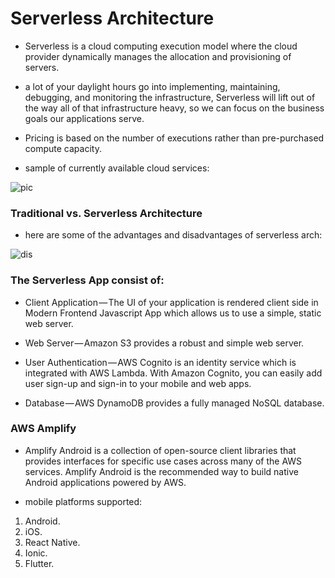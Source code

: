 # Serverless Architecture


* Serverless is a cloud computing execution model where the cloud provider dynamically manages the allocation and provisioning of servers.

* a lot of your daylight hours go into implementing, maintaining, debugging,
  and monitoring the infrastructure, Serverless will lift out of the way all of that infrastructure heavy,
 so we can focus on the business goals our applications serve.

* Pricing is based on the number of executions rather than pre-purchased compute capacity.

* sample of currently available cloud services:

![pic](https://cdn.hackernoon.com/hn-images/1*t4O4UXpdG68MQboNKC6bBw.jpeg)


### Traditional vs. Serverless Architecture

* here are some of the advantages and disadvantages of serverless arch:

![dis](https://s7280.pcdn.co/wp-content/uploads/2018/01/key.png)


### The Serverless App consist of:

* Client Application — The UI of your application is rendered client side in Modern Frontend Javascript App which allows us to use a simple, static web server.

* Web Server — Amazon S3 provides a robust and simple web server.

* User Authentication — AWS Cognito is an identity service which is integrated with AWS Lambda. With Amazon Cognito, you can easily add user sign-up and sign-in to your mobile and web apps.

* Database — AWS DynamoDB provides a fully managed NoSQL database.



### AWS Amplify

* Amplify Android is a collection of open-source client libraries that provides interfaces
 for specific use cases across many of the AWS services.
 Amplify Android is the recommended way to build native Android applications powered by AWS.
 

* mobile platforms supported:

1. Android.
2. iOS.
3. React Native.
4. Ionic.
5. Flutter.




